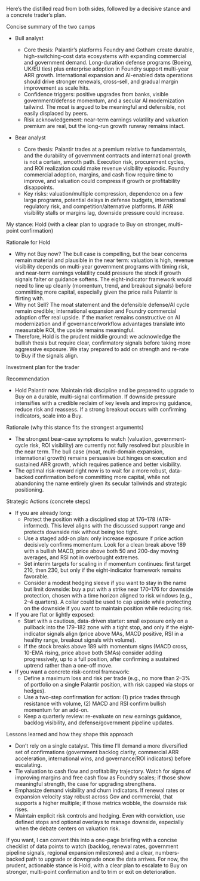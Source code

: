 Here’s the distilled read from both sides, followed by a decisive stance and a concrete trader’s plan.

Concise summary of the two camps
- Bull analyst
  - Core thesis: Palantir’s platforms Foundry and Gotham create durable, high-switching-cost data ecosystems with expanding commercial and government demand. Long-duration defense programs (Boeing, UK/EU ties) plus enterprise adoption in Foundry support multi-year ARR growth. International expansion and AI-enabled data operations should drive stronger renewals, cross-sell, and gradual margin improvement as scale hits.
  - Confidence triggers: positive upgrades from banks, visible government/defense momentum, and a secular AI modernization tailwind. The moat is argued to be meaningful and defensible, not easily displaced by peers.
  - Risk acknowledgement: near-term earnings volatility and valuation premium are real, but the long-run growth runway remains intact.

- Bear analyst
  - Core thesis: Palantir trades at a premium relative to fundamentals, and the durability of government contracts and international growth is not a certain, smooth path. Execution risk, procurement cycles, and ROI realization could make revenue visibility episodic. Foundry commercial adoption, margins, and cash flow require time to improve, and valuation could compress if growth or profitability disappoints.
  - Key risks: valuation/multiple compression, dependence on a few large programs, potential delays in defense budgets, international regulatory risk, and competition/alternative platforms. If ARR visibility stalls or margins lag, downside pressure could increase.

My stance: Hold (with a clear plan to upgrade to Buy on stronger, multi-point confirmation)

Rationale for Hold
- Why not Buy now? The bull case is compelling, but the bear concerns remain material and plausible in the near term: valuation is high, revenue visibility depends on multi-year government programs with timing risk, and near-term earnings volatility could pressure the stock if growth signals falter or guidance softens. The eight-indicator framework would need to line up cleanly (momentum, trend, and breakout signals) before committing more capital, especially given the price rails Palantir is flirting with.
- Why not Sell? The moat statement and the defensible defense/AI cycle remain credible; international expansion and Foundry commercial adoption offer real upside. If the market remains constructive on AI modernization and if governance/workflow advantages translate into measurable ROI, the upside remains meaningful.
- Therefore, Hold is the prudent middle ground: we acknowledge the bullish thesis but require clear, confirmatory signals before taking more aggressive exposure. We stay prepared to add on strength and re-rate to Buy if the signals align.

Investment plan for the trader

Recommendation
- Hold Palantir now. Maintain risk discipline and be prepared to upgrade to Buy on a durable, multi-signal confirmation. If downside pressure intensifies with a credible reclaim of key levels and improving guidance, reduce risk and reassess. If a strong breakout occurs with confirming indicators, scale into a Buy.

Rationale (why this stance fits the strongest arguments)
- The strongest bear-case symptoms to watch (valuation, government-cycle risk, ROI visibility) are currently not fully resolved but plausible in the near term. The bull case (moat, multi-domain expansion, international growth) remains persuasive but hinges on execution and sustained ARR growth, which requires patience and better visibility.
- The optimal risk-reward right now is to wait for a more robust, data-backed confirmation before committing more capital, while not abandoning the name entirely given its secular tailwinds and strategic positioning.

Strategic Actions (concrete steps)
- If you are already long:
  - Protect the position with a disciplined stop at 176–178 (ATR-informed). This level aligns with the discussed support range and protects downside risk without being too tight.
  - Use a staged add-on plan: only increase exposure if price action decisively confirms momentum. Look for a clean break above 189 with a bullish MACD, price above both 50 and 200-day moving averages, and RSI not in overbought extremes.
  - Set interim targets for scaling in if momentum continues: first target 210, then 230, but only if the eight-indicator framework remains favorable.
  - Consider a modest hedging sleeve if you want to stay in the name but limit downside: buy a put with a strike near 170–176 for downside protection, chosen with a time horizon aligned to risk windows (e.g., 2–4 quarters). A collar could be used to cap upside while protecting on the downside if you want to maintain position while reducing risk.
- If you are flat or lightly exposed:
  - Start with a cautious, data-driven starter: small exposure only on a pullback into the 179–182 zone with a tight stop, and only if the eight-indicator signals align (price above MAs, MACD positive, RSI in a healthy range, breakout signals with volume).
  - If the stock breaks above 189 with momentum signs (MACD cross, 10-EMA rising, price above both SMAs) consider adding progressively, up to a full position, after confirming a sustained uptrend rather than a one-off move.
- If you want a concrete risk-control framework:
  - Define a maximum loss and risk per trade (e.g., no more than 2–3% of portfolio on a single Palantir position, with risk capped via stops or hedges).
  - Use a two-step confirmation for action: (1) price trades through resistance with volume, (2) MACD and RSI confirm bullish momentum for an add-on.
  - Keep a quarterly review: re-evaluate on new earnings guidance, backlog visibility, and defense/government pipeline updates.

Lessons learned and how they shape this approach
- Don’t rely on a single catalyst. This time I’ll demand a more diversified set of confirmations (government backlog clarity, commercial ARR acceleration, international wins, and governance/ROI indicators) before escalating.
- Tie valuation to cash flow and profitability trajectory. Watch for signs of improving margins and free cash flow as Foundry scales; if those show meaningful strength, the case for upgrading strengthens.
- Emphasize demand visibility and churn indicators. If renewal rates or expansion velocity stay robust across Gov and commercial, that supports a higher multiple; if those metrics wobble, the downside risk rises.
- Maintain explicit risk controls and hedging. Even with conviction, use defined stops and optional overlays to manage downside, especially when the debate centers on valuation risk.

If you want, I can convert this into a one-page briefing with a concise checklist of data points to watch (backlog, renewal rates, government pipeline signals, regional expansion milestones) and a clear, numbers-backed path to upgrade or downgrade once the data arrives. For now, the prudent, actionable stance is Hold, with a clear plan to escalate to Buy on stronger, multi-point confirmation and to trim or exit on deterioration.